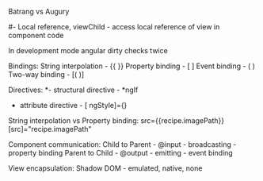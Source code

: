  Batrang vs Augury

#- Local reference, viewChild - access local reference of view in component code

In development mode angular dirty checks twice

Bindings:
  String interpolation - {{ }}
  Property binding - [ ]
  Event binding - ( )
  Two-way binding - [( )]
  
Directives:
  *- structural directive - *ngIf
  - attribute directive - [ ngStyle]={}
  
String interpolation vs Property binding:
  src={{recipe.imagePath}}
  [src]="recipe.imagePath"
  
Component communication:
  Child to Parent -  @input - broadcasting - property binding
  Parent to Child - @output - emitting - event binding
  
View encapsulation:
  Shadow DOM - emulated, native, none
